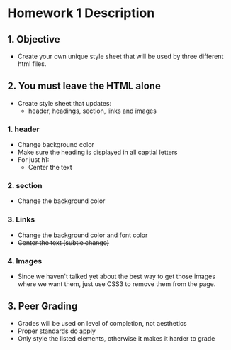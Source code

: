 # Homework 1 Description

## 1. Objective
* Create your own unique style sheet that will be used by three different html files.

## 2. You must leave the HTML alone
* Create style sheet that updates:
    * header, headings, section, links and images

### 1. header
* Change background color
* Make sure the heading is displayed in all captial letters
* For just h1:
    * Center the text

### 2. section
* Change the background color

### 3. Links
* Change the background color and font color
* ~~Center the text (subtle change)~~

### 4. Images
* Since we haven't talked yet about the best way to get those images where we want them, just use CSS3 to remove them from the page. 

## 3. Peer Grading
* Grades will be used on level of completion, not aesthetics
* Proper standards do apply
* Only style the listed elements, otherwise it makes it harder to grade